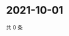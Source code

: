 # 2021-10-01

共 0 条

<!-- BEGIN -->
<!-- 最后更新时间 Fri Oct 01 2021 17:14:53 GMT+0800 (China Standard Time) -->

<!-- END -->
